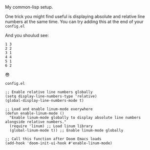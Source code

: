 My common-lisp setup. 

One trick you might find useful is displaying absolute and relative line numbers at the same time. 
You can try adding this at the end of  your `config.el` 

And you shoulud see: 

```
1 3
2 2
3 1
4 4
5 1
6 2
```
😎

`config.el` 

```common-lisp
;; Enable relative line numbers globally
(setq display-line-numbers-type 'relative)
(global-display-line-numbers-mode t)

;; Load and enable linum-mode everywhere
(defun enable-linum-mode ()
  "Enable linum-mode globally to display absolute line numbers alongside relative numbers."
  (require 'linum) ;; Load linum library
  (global-linum-mode t)) ;; Enable linum-mode globally

;; Call this function after Doom Emacs loads
(add-hook 'doom-init-ui-hook #'enable-linum-mode)

```

